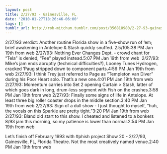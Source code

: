 ```yaml
---
layout: post
title: 2/27/93 - Gainesville, FL
date: '2010-01-27T18:26:46-06:00'
tags: []
tumblr_url: http://rob-mitchum.tumblr.com/post/356818980/2-27-93-gainesville-fl
---
```

2/27/93 verdict: Another routine Florida show in a five-show run of ‘em; brief awakening in Antelope & Stash quickly snuffed. 2.5/105:38 PM Jan 19th from web 
2/27/93: Nothing Ever Changes Dept. - crowd chant for “Tela” is denied, “Fee” played instead.5:07 PM Jan 19th from web  
2/27/93: Mike’s jam ends abruptly (technical difficulties?), Looney Tunes Hydrogen, cracked ‘Paug stripped down to component parts.4:56 PM Jan 19th from web 
2/27/93: I think Trey just referred to Page as “Templeton van Diver” during his Poor Heart solo. That’s a new one.4:01 PM Jan 19th from web 
2/27/93: Momentum carries into Set 2 opening Curtain > Stash, latter of which goes dark in long, drum-less segment with Fish on the crashes.3:58 PM Jan 19th from web 
2/27/93: Finally some signs of life in Antelope. At least three big roller coaster drops in the middle section.3:40 PM Jan 19th from web 
2/27/93: Sign of a dull show - I just thought to myself, “huh, the vocals on this Sparkle are pretty tight.”3:20 PM Jan 19th from web 
2/27/93: Bland old start to this show. I cheated and listened to a bonkers 8/93 jam this morning, so my patience is lower than normal.2:54 PM Jan 19th from web  

Let’s finish off February 1993 with #phish project Show 20 - 2/27/93, Gainesville, FL, Florida Theatre. Not the most creatively named venue.2:40 PM Jan 19th from web
